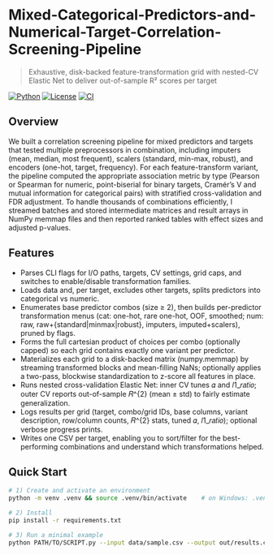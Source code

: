 # Mixed-Categorical-Predictors-and-Numerical-Target-Correlation-Screening-Pipeline
> Exhaustive, disk-backed feature-transformation grid with nested-CV Elastic Net to deliver out-of-sample R² scores per target

[![Python](https://img.shields.io/badge/Python-3.9%2B-blue.svg)](#)
[![License](https://img.shields.io/badge/License-MIT-green.svg)](#)
[![CI](https://img.shields.io/badge/CI-GitHub_Actions-grey.svg)](#)

## Overview
We built a correlation screening pipeline for mixed predictors and targets that tested multiple preprocessors in combination, including imputers (mean, median, most frequent), scalers (standard, min-max, robust), and encoders (one-hot, target, frequency). For each feature-transform variant, the pipeline computed the appropriate association metric by type (Pearson or Spearman for numeric, point-biserial for binary targets, Cramér’s V and mutual information for categorical pairs) with stratified cross-validation and FDR adjustment. To handle thousands of combinations efficiently, I streamed batches and stored intermediate matrices and result arrays in NumPy memmap files and then reported ranked tables with effect sizes and adjusted p-values.

## Features
- Parses CLI flags for I/O paths, targets, CV settings, grid caps, and switches to enable/disable transformation families.
- Loads data and, per target, excludes other targets, splits predictors into categorical vs numeric.
- Enumerates base predictor combos (size ≥ 2), then builds per-predictor transformation menus (cat: one-hot, rare one-hot, OOF, smoothed; num: raw, raw+{standard|minmax|robust}, imputers, imputed+scalers), pruned by flags.
- Forms the full cartesian product of choices per combo (optionally capped) so each grid contains exactly one variant per predictor.
- Materializes each grid to a disk-backed matrix (numpy.memmap) by streaming transformed blocks and mean-filling NaNs; optionally applies a two-pass, blockwise standardization to z-score all features in place.
- Runs nested cross-validation Elastic Net: inner CV tunes 𝛼 and 𝑙1_𝑟𝑎𝑡𝑖𝑜; outer CV reports out-of-sample 𝑅^{2} (mean ± std) to fairly estimate generalization.
- Logs results per grid (target, combo/grid IDs, base columns, variant description, row/column counts, 𝑅^{2} stats, tuned 𝛼, 𝑙1_𝑟𝑎𝑡𝑖𝑜); optional verbose progress prints.
- Writes one CSV per target, enabling you to sort/filter for the best-performing combinations and understand which transformations helped.


## Quick Start
```bash
# 1) Create and activate an environment
python -m venv .venv && source .venv/bin/activate    # on Windows: .venv\Scripts\activate

# 2) Install
pip install -r requirements.txt

# 3) Run a minimal example
python PATH/TO/SCRIPT.py --input data/sample.csv --output out/results.csv
